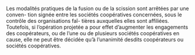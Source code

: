 Les modalités pratiques de la fusion ou de la scission sont arrêtées par une conven- tion signée entre les sociétés coopératives concernées, sous le contrôle des organisations faî- tières auxquelles elles sont affiliées.
Toutefois, si l’opération projetée a pour effet d’augmenter les engagements des coopérateurs, ou de l’une ou de plusieurs sociétés coopératives en cause, elle ne peut être décidée qu’à l’unanimité desdits coopérateurs ou sociétés coopératives.